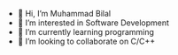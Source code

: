 - 👋 Hi, I’m Muhammad Bilal
- 👀 I’m interested in Software Development
- 🌱 I’m currently learning programming
- 💞️ I’m looking to collaborate on C/C++

<!---
Muhammad-Bilal-456/Muhammad-Bilal-456 is a ✨ special ✨ repository because its `README.md` (this file) appears on your GitHub profile.
You can click the Preview link to take a look at your changes.
--->
